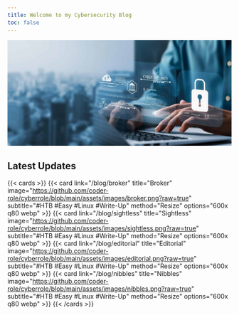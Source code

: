```yaml
---
title: Welcome to my Cybersecurity Blog
toc: false
---
```


![banner](https://github.com/coder-role/cyberrole/blob/main/assets/images/banner.jpg?raw=true)

## Latest Updates

{{< cards >}}
{{< card link="/blog/broker" title="Broker" image="https://github.com/coder-role/cyberrole/blob/main/assets/images/broker.png?raw=true" subtitle="#HTB #Easy #Linux #Write-Up" method="Resize" options="600x q80 webp" >}}
{{< card link="/blog/sightless" title="Sightless" image="https://github.com/coder-role/cyberrole/blob/main/assets/images/sightless.png?raw=true" subtitle="#HTB #Easy #Linux #Write-Up" method="Resize" options="600x q80 webp" >}}
{{< card link="/blog/editorial" title="Editorial" image="https://github.com/coder-role/cyberrole/blob/main/assets/images/editorial.png?raw=true" subtitle="#HTB #Easy #Linux #Write-Up" method="Resize" options="600x q80 webp" >}}
{{< card link="/blog/nibbles" title="Nibbles" image="https://github.com/coder-role/cyberrole/blob/main/assets/images/nibbles.png?raw=true" subtitle="#HTB #Easy #Linux #Write-Up" method="Resize" options="600x q80 webp" >}}
{{< /cards >}}
